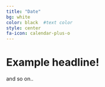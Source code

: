 ```yaml
---
title: "Date"
bg: white     
color: black  #text color
style: center
fa-icon: calendar-plus-o
---
```


# Example headline!
and so on..